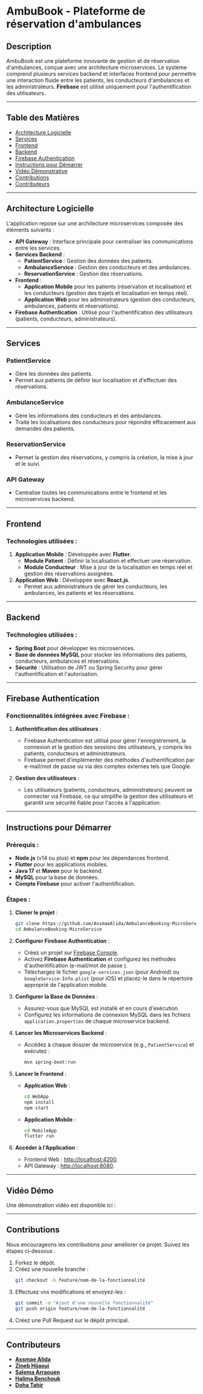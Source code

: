 

# **AmbuBook** - Plateforme de réservation d'ambulances

## **Description**
AmbuBook est une plateforme innovante de gestion et de réservation d'ambulances, conçue avec une architecture microservices. Le système comprend plusieurs services backend et interfaces frontend pour permettre une interaction fluide entre les patients, les conducteurs d'ambulances et les administrateurs. **Firebase** est utilisé uniquement pour l'authentification des utilisateurs.

---

## **Table des Matières**
- [Architecture Logicielle](#architecture-logicielle)
- [Services](#services)
- [Frontend](#frontend)
- [Backend](#backend)
- [Firebase Authentication](#firebase-authentication)
- [Instructions pour Démarrer](#instructions-pour-démarrer)
- [Vidéo Démonstrative](#vidéo-démo)
- [Contributions](#contributions)
- [Contributeurs](#contributeurs)

---

## **Architecture Logicielle**
L'application repose sur une architecture microservices composée des éléments suivants :
- **API Gateway** : Interface principale pour centraliser les communications entre les services.
- **Services Backend** :
  - **PatientService** : Gestion des données des patients.
  - **AmbulanceService** : Gestion des conducteurs et des ambulances.
  - **ReservationService** : Gestion des réservations.
- **Frontend** :
  - **Application Mobile** pour les patients (réservation et localisation) et les conducteurs (gestion des trajets et localisation en temps réel).
  - **Application Web** pour les administrateurs (gestion des conducteurs, ambulances, patients et réservations).
- **Firebase Authentication** : Utilisé pour l'authentification des utilisateurs (patients, conducteurs, administrateurs).

---

## **Services**
### **PatientService**
- Gère les données des patients.
- Permet aux patients de définir leur localisation et d'effectuer des réservations.

### **AmbulanceService**
- Gère les informations des conducteurs et des ambulances.
- Traite les localisations des conducteurs pour répondre efficacement aux demandes des patients.

### **ReservationService**
- Permet la gestion des réservations, y compris la création, la mise à jour et le suivi.

### **API Gateway**
- Centralise toutes les communications entre le frontend et les microservices backend.

---

## **Frontend**
### **Technologies utilisées** :
1. **Application Mobile** : Développée avec **Flutter**.
   - **Module Patient** : Définir la localisation et effectuer une réservation.
   - **Module Conducteur** : Mise à jour de la localisation en temps réel et gestion des réservations assignées.
2. **Application Web** : Développée avec **React.js**.
   - Permet aux administrateurs de gérer les conducteurs, les ambulances, les patients et les réservations.

---

## **Backend**
### **Technologies utilisées** :
- **Spring Boot** pour développer les microservices.
- **Base de données MySQL** pour stocker les informations des patients, conducteurs, ambulances et réservations.
- **Sécurité** : Utilisation de JWT ou Spring Security pour gérer l'authentification et l'autorisation.

---

## **Firebase Authentication**
### **Fonctionnalités intégrées avec Firebase** :
1. **Authentification des utilisateurs** :
   - Firebase Authentication est utilisé pour gérer l'enregistrement, la connexion et la gestion des sessions des utilisateurs, y compris les patients, conducteurs et administrateurs.
   - Firebase permet d'implémenter des méthodes d'authentification par e-mail/mot de passe ou via des comptes externes tels que Google.

2. **Gestion des utilisateurs** :
   - Les utilisateurs (patients, conducteurs, administrateurs) peuvent se connecter via Firebase, ce qui simplifie la gestion des utilisateurs et garantit une sécurité fiable pour l'accès à l'application.

---

## **Instructions pour Démarrer**
### **Prérequis** :
- **Node.js** (v14 ou plus) et **npm** pour les dépendances frontend.
- **Flutter** pour les applications mobiles.
- **Java 17** et **Maven** pour le backend.
- **MySQL** pour la base de données.
- **Compte Firebase** pour activer l'authentification.

### **Étapes** :
1. **Cloner le projet** :
   ```bash
   git clone https://github.com/AssmaeAlida/AmbulanceBooking-MicroService.git
   cd AmbulanceBooking-MicroService
   ```

2. **Configurer Firebase Authentication** :
   - Créez un projet sur [Firebase Console](https://firebase.google.com/).
   - Activez **Firebase Authentication** et configurez les méthodes d'authentification (e-mail/mot de passe ).
   - Téléchargez le fichier `google-services.json` (pour Android) ou `GoogleService-Info.plist` (pour iOS) et placez-le dans le répertoire approprié de l'application mobile.

3. **Configurer la Base de Données** :
   - Assurez-vous que MySQL est installé et en cours d'exécution.
   - Configurez les informations de connexion MySQL dans les fichiers `application.properties` de chaque microservice backend.

4. **Lancer les Microservices Backend** :
   - Accédez à chaque dossier de microservice (e.g., `PatientService`) et exécutez :
     ```bash
     mvn spring-boot:run
     ```

5. **Lancer le Frontend** :
   - **Application Web** :
     ```bash
     cd WebApp
     npm install
     npm start
     ```
   - **Application Mobile** :
     ```bash
     cd MobileApp
     flutter run
     ```

6. **Accéder à l'Application** :
   - Frontend Web : [http://localhost:4200](http://localhost:4200).
   - API Gateway : [http://localhost:8080](http://localhost:8088).

---

## **Vidéo Démo**
Une démonstration vidéo est disponible ici : 

---

## **Contributions**
Nous encourageons les contributions pour améliorer ce projet. Suivez les étapes ci-dessous :
1. Forkez le dépôt.
2. Créez une nouvelle branche :
   ```bash
   git checkout -b feature/nom-de-la-fonctionnalité
   ```
3. Effectuez vos modifications et envoyez-les :
   ```bash
   git commit -m "Ajout d'une nouvelle fonctionnalité"
   git push origin feature/nom-de-la-fonctionnalité
   ```
4. Créez une Pull Request sur le dépôt principal.

---

## **Contributeurs**
- **[Assmae Alida](https://github.com/AssmaeAlida)**
- **[Zineb Hijaoui](https://github.com/ZinebHijaoui)**
- **[Salema Arraouen](https://github.com/SalemaArraouen)**
- **[Halima Benchouk](https://github.com/HalimaBenchouk)**
- **[Doha Tahir](https://github.com/DohaTahir)**
